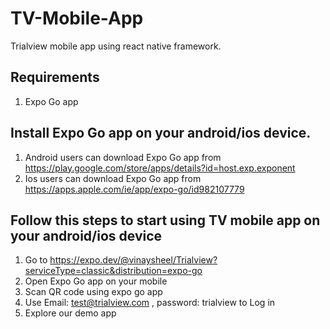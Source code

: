 # TV-Mobile-App
Trialview mobile app using react native framework.

## Requirements
1. Expo Go app

## Install Expo Go app on your android/ios device.
1. Android users can download Expo Go app from https://play.google.com/store/apps/details?id=host.exp.exponent
2. Ios users can download Expo Go app from https://apps.apple.com/ie/app/expo-go/id982107779

## Follow this steps to start using TV mobile app on your android/ios device
1. Go to https://expo.dev/@vinaysheel/Trialview?serviceType=classic&distribution=expo-go
2. Open Expo Go app on your mobile
2. Scan QR code using expo go app
3. Use Email: test@trialview.com , password: trialview to Log in
4. Explore our demo app
